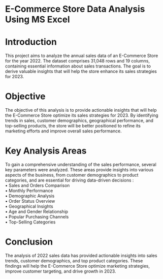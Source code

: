 # E-Commerce Store Data Analysis Using MS Excel

# Introduction
This project aims to analyze the annual sales data of an E-Commerce Store for the year 2022. The dataset comprises 31,048 rows and 19 columns, containing essential information about sales transactions. The goal is to derive valuable insights that will help the store enhance its sales strategies for 2023.

# Objective
The objective of this analysis is to provide actionable insights that will help the E-Commerce Store optimize its sales strategies for 2023. By identifying trends in sales, customer demographics, geographical performance, and top-selling products, the store will be better positioned to refine its marketing efforts and improve overall sales performance.

# Key Analysis Areas
To gain a comprehensive understanding of the sales performance, several key parameters were analyzed. These areas provide insights into various aspects of the business, from customer demographics to product categories, and are essential for driving data-driven decisions :</br>
• Sales and Orders Comparison</br>
• Monthly Performance</br>
• Demographic Analysis</br>
• Order Status Overview</br>
• Geographical Insights</br>
• Age and Gender Relationship</br>
• Popular Purchasing Channels</br>
• Top-Selling Categories</br>

# Conclusion
The analysis of 2022 sales data has provided actionable insights into sales trends, customer demographics, and top product categories. These findings will help the E-Commerce Store optimize marketing strategies, improve customer targeting, and drive growth in 2023.

